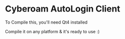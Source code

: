 Cyberoam AutoLogin Client
=========================

To Compile this, you'll need Qt4 installed


Compile it on any platform & it's ready to use :)
